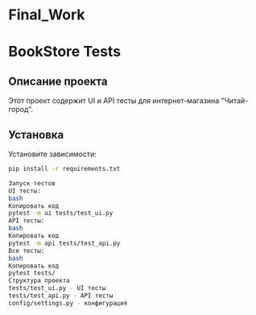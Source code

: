 # Final_Work
# BookStore Tests

## Описание проекта

Этот проект содержит UI и API тесты для интернет-магазина "Читай-город".

## Установка

Установите зависимости:
```bash
pip install -r requirements.txt

Запуск тестов
UI тесты:
bash
Копировать код
pytest -m ui tests/test_ui.py
API тесты:
bash
Копировать код
pytest -m api tests/test_api.py
Все тесты:
bash
Копировать код
pytest tests/
Структура проекта
tests/test_ui.py - UI тесты
tests/test_api.py - API тесты
config/settings.py - конфигурация